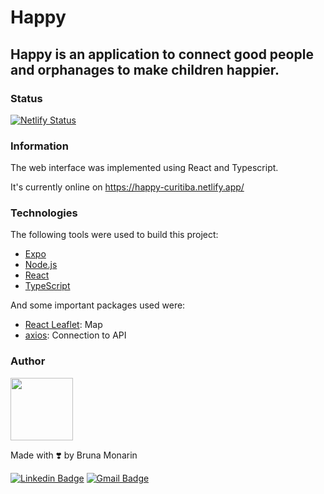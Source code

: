 # Happy
## Happy is an application to connect good people and orphanages to make children happier.

### Status

[![Netlify Status](https://api.netlify.com/api/v1/badges/aef02942-1032-4ebd-bb5a-9e4c828a9b9e/deploy-status)](https://app.netlify.com/sites/happy-curitiba/deploys)

### Information

The web interface was implemented using React and Typescript.

It's currently online on https://happy-curitiba.netlify.app/

### Technologies

The following tools were used to build this project:

- [Expo](https://expo.io/)
- [Node.js](https://nodejs.org/en/)
- [React](https://pt-br.reactjs.org/)
- [TypeScript](https://www.typescriptlang.org/)

And some important packages used were:

- [React Leaflet](https://react-leaflet.js.org/): Map
- [axios](https://github.com/axios/axios): Connection to API

### Author

<img src="https://avatars1.githubusercontent.com/u/65819100?s=460&u=418b9bd94f4f9bcd2f3494bfd7b3a8ab8fd08662&v=4" width="100px;" alt=""/>

Made with ❣️ by Bruna Monarin 

[![Linkedin Badge](https://img.shields.io/badge/-Bruna%20Monarin-blue?style=for-the-badge&logo=Linkedin&logoColor=white&link=https://www.linkedin.com/in/bruna-de-paula-monarin/)](https://www.linkedin.com/in/bruna-de-paula-monarin/)
[![Gmail Badge](https://img.shields.io/badge/-brunamonarin@gmail.com-c14438?style=for-the-badge&logo=Gmail&logoColor=white&link=mailto:brunamonarin@gmail.com)](mailto:brunamonarin@gmail.com)

